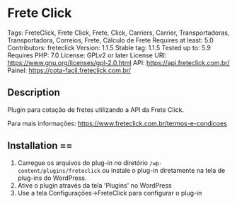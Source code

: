 # Frete Click

Tags: FreteClick, Frete Click, Frete, Click, Carriers, Carrier, Transportadoras, Transportadora, Correios, Frete, Cálculo de Frete
Requires at least: 5.0
Contributors: freteclick
Version: 1.1.5
Stable tag: 1.1.5
Tested up to: 5.9
Requires PHP: 7.0
License: GPLv2 or later
License URI: https://www.gnu.org/licenses/gpl-2.0.html
API: https://api.freteclick.com.br/
Painel: https://cota-facil.freteclick.com.br/

## Description
Plugin para cotação de fretes utilizando a API da Frete Click.

Para mais informações:
https://www.freteclick.com.br/termos-e-condicoes

## Installation ==
1. Carregue os arquivos do plug-in no diretório `/wp-content/plugins/freteclick` ou instale o plug-in diretamente na tela de plug-ins do WordPress.
2. Ative o plugin através da tela 'Plugins' no WordPress
3. Use a tela Configurações->FreteClick para configurar o plug-in
